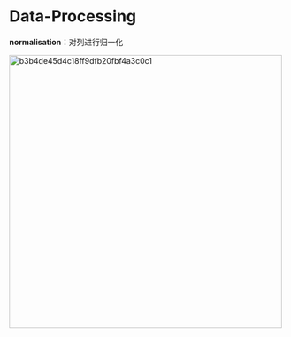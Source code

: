 # Data-Processing

**normalisation**：对列进行归一化

<img width="493" alt="b3b4de45d4c18ff9dfb20fbf4a3c0c1" src="https://github.com/ZYY-Wang/Data-Processing/assets/95729480/cd5cae24-67e9-4454-8e2a-75feba68c081">

